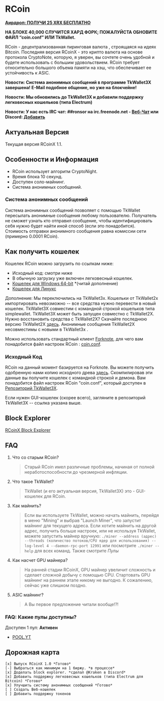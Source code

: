 # RCoin
**[Аирдроп: ПОЛУЧИ 25 XRX БЕСПЛАТНО](/airdrop_ru)**

**НА БЛОКЕ 40,000 СЛУЧИТСЯ ХАРД ФОРК; ПОЖАЛУЙСТА ОБНОВИТЕ ФАЙЛ “coin.conf” ИЛИ TkWallet.**

RCoin - децентрализованная пиринговая валюта , строящаяся на идеях Bitcoin. Последняя версия RCoinX - это крипто валюта на основе протокола CryptoNote, которую, я уверен, вы сочтете очень удобной и будете использовать с большим удовольствием. RCoin требует относительно большого объема памяти на хэш, что обеспечивает ее устойчивость к ASIC.

**Новости: Система анонимных сообщений в программе TkWallet3X завершена! E-Mail подобное общение, но уже на блокчейне!**

**Новости: Мы обновились до TkWallet3X и добавили поддержку легковесных кошельков (типа Electrum)**

**Новости: У нас есть IRC чат: ##ronsor на irc.freenode.net - [Веб-Чат](http://kiwiirc.com/client/irc.freenode.net/##ronsor) или Discord: [Добавить](https://discord.gg/UVcjJBb)**

## Актуальная Версия

Текущая версия RCoinX 1.1.

## Особенности и Информация

* RCoin использует алгоритм CryptoNight.
* Время блока 10 секунд.
* Доступен соло-майнинг.
* Система анонимных сообщений.

### Система анонимных сообщений

Система анонимных сообщений позволяет с помощью TkWallet пересылать анонимные сообщения любому пользователю. Получатель не сможет узнать кто отправил сообщение, чтобы идентифицировать себя нужно будет найти иной способ (если это понадобится). Стоимость отправки анонимного сообщения равна комиссии сети (примерно 0.0001 RCoin).

## Как получить кошелек

Кошелек RCoin можно загрузить по ссылкам ниже:

* Исходный код: смотри ниже
* В обычную загрузку уже включен легковесный кошелек.
* [Кошелек для Windows 64-bit](https://rcoin.surge.sh/wallet3x-win64.zip) \*(читай дополнение)
* [Кошелек для Линукс](https://rcoin.surge.sh/wallet3x-linux64.tgz)

Дополнение: Мы переключились на TkWallet3x. Кошельки от TkWallet2x импортировать невозможно -- все средства нужно перевести в новый кошелек.
TkWallet3X совместим с командной строкой кошельков типа simplewallet. TkWallet3X может быть запущен совместно с TkWallet2X. Нужно восстановить средства с TkWallet2X? Скачайте последнюю версию TkWallet2X [здесь](https://rcoin.surge.sh/wallet-win64.zip). Анонимные сообщения TkWallet2X несовместимы с новыми в TkWallet3x .

Можно использовать стандартный клиент [Forknote](http://forknote.net), для чего вам понадобится файл настроек RCoin : [coin.conf](https://github.com/tinyrcoin/tkwallet/raw/master/coin.conf).

### Исходный Код

RCoin на данный момент базируется на Forknote. Вы можете получить одобренную нами копию исходного древа [здесь](http://github.com/tinyrcoin/forknote). Скомпилировав эти данные вы получите кошелек с командной строкой и демона. Вам понадобится файл настроек RCoin "coin.conf", который доступен в [Репозиторий TkWallet3X](https://github.com/tinyrcoin/tkwallet).

Если нужен GUI-кошелек (скорее всего), загляните в репозиторий TkWallet3X -- ссылка указана выше.

## Block Explorer

[RCoinX Block Explorer](http://explorer.yt/)

## FAQ

1. Что со старым RCoin?
   > Старый RCoin имел различные проблемы, начиная от полной неработоспособности до чрезмерной инфляции.
   
2. Что такое TkWallet?
   > TkWallet (и его актуальная версия, TkWallet3X) это - GUI-кошелек для RCoin.
   
3. Как майнить?
   > Если вы используете TkWallet, можно начать майнить, перейдя в меню "Mining" и выбрав "Launch Miner", что запустит майнинг для текущего адреса.
   > Если хотите майнить на другой адрес, получить больше настроек, или не используя TkWallet, можете запустить майнер вручную:
   `./miner --address (адрес) --threads (количество потоков/CPU ядер для использования) --log-level 4 --daemon-rpc-port 12991` или посмотрите `./miner --help` для всех команд.
   > Также смотрите *Пулы*
4. Как насчет GPU майнера?
   > На ранней стадии RCoinX, GPU майнер увеличит сложность и сделает сложной добычу с помощью CPU. Стартовать GPU майнинг на раннем этапе никому не выгодно.
   > К сожалению, сейчас уже слишком поздно. 
   
5. ASIC майнинг?
   > А Вы первое предложение читали вообще!?!
   
### FAQ: Какие пулы доступны?

Доступен 1 пул:
**Активен**
* [POOL.YT](http://pool.yt)

## Дорожная карта

```
[x] Выпуск RCoinX 1.0 *Готово*
[-] Выбраться как минимум на 1 биржу. *в процессе*
[x] Доделать block explorer. *сделал @Kraken в Discord*
[x] Добавить поддержку легковесных кошельков (типа Electrum для Bitcoin) *Готово*
[x] Улучшить систему анонимных сообщений *Готово*
[ ] Создать Веб-кошелек
[ ] Добавить поддержку токенов
```
